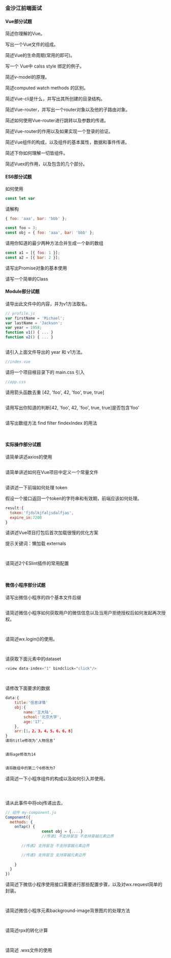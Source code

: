 ### 金沙江前端面试



#### Vue部分试题

简述你理解的Vue。



写出一个Vue文件的组成。



简述Vue的生命周期(常用的即可)。



写一个 Vue中 calss style 绑定的例子。



简述v-model的原理。



简述computed watch methods 的区别。



简述Vue-cli是什么，并写出其所创建的目录结构。



简述Vue-router，并写出一个router对象以及他的子路由对象。



简述如何使用Vue-router进行跳转以及参数的传递。



简述Vue-router的作用以及如果实现一个登录的验证。



简述Vue组件的构成，以及组件的基本属性，数据和事件传递。



简述下你如何理解一切皆组件。



简述Vuex的作用，以及包含的几个部分。



#### ES6部分试题

如何使用

```js
const let var
```

请解构

```js
{ foo: 'aaa', bar: 'bbb' };
```

```js
const foo = 3;
const obj = { foo: 'aaa', bar: 'bbb' };
```



请用你知道的最少两种方法合并生成一个新的数组

```js
const a1 = [{ foo: 1 }];
const a2 = [{ bar: 2 }];
```



请写出Promise对象的基本使用



请写一个简单的Class



#### Module部分试题

请导出此文件中的内容，并为v1方法取名。

```javascript
// profile.js
var firstName = 'Michael';
var lastName = 'Jackson';
var year = 1958;
function v1() { ... }
function v2() { ... }



```

请引入上面文件导出的 year 和  v1方法。

```js
//index.vue

```

请将一个项目根目录下的 main.css 引入

```js
//app.css

```

请用箭头函数去重 [42, 'foo', 42, 'foo', true, true]

```js


```

请用写出你知道的判断[42, 'foo', 42, 'foo', true, true]是否包含'foo'

```js


```

请写出数组方法 find filter findexIndex 的用法

```


```

#### 实际操作部分试题

请简单讲述axios的使用

```js


```

请简单讲述如何在Vue项目中定义一个常量文件

```js


```

请讲述一下前端如何处理 token

假设一个接口返回一个token的字符串和有效期，前端应该如何处理。

```js
result:{
  token:'fjdslkjfaljsdalfjas',
  expire_in:7200
}
```

请讲述Vue项目打包后首次加载很慢的优化方案

提示关键词：懒加载   externals

```


```

请简述2个ESlint插件的常用配置

```


```

#### 微信小程序部分试题

请写出微信小程序的四个基本文件后缀

```js


```

请简述微信小程序如何获取用户的微信信息以及当用户拒绝授权后如何发起再次授权。

```


```

请简述wx.login()的使用。

```


```

请获取下面元素中的dataset

```js
<view data-index="1" bindclick="click"/>
  
  
```

请修改下面要求的数据

```js
data:{
	title:'信息详情'
	obj:{
		name:'王大陆',
		school:'北京大学',
		age:'17',
	},
	arr:[1，2，3，4，5，6，6，8]
}
请将title修改为‘人物信息’


请将age修改为14


请将数组中的第二个6修改为7


```

请简述一下小程序组件的构成以及如何引入并使用。

```



```

请从此事件中将obj传递出去，

```js
// 组件 my-component.js
Component({
  methods: {
    onTap() {
				const obj = {....}
				//传递1 不支持冒泡 不支持穿越元素边界
        
       //传递2 支持冒泡 不支持穿越元素边界 

       //传递3 支持冒泡 支持穿越元素边界
        
    }
  }
})
```

请简述下微信小程序使用接口需要进行那些配置步骤，以及对wx.request简单的封装。

```


```

请简述微信小程序元素background-image背景图片的处理方法

```


```

请简述rpx的转化计算

```


```

请简述 .wxs文件的使用

```


```

